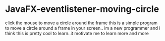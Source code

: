 # JavaFX-eventlistener-moving-circle
click the mouse to move a circle around the frame
this is a simple program to move a circle around a frame in your screen..
im a new programmer and i think this is pretty cool to learn..it motivate me to learn more and more
